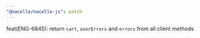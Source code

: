 ```yaml
---
"@nacelle/nacelle-js": patch
---
```


feat(ENG-6845): return `cart`, `userErrors` and `errors` from all client methods
